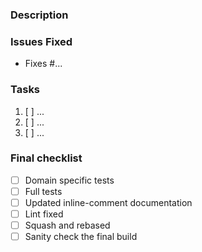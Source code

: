 ### Description
<!-- Write your description about what this PR is about. -->

### Issues Fixed
<!-- List all issues fixed by this PR. -->
* Fixes #...

### Tasks
<!-- List all tasks to be done by this PR. -->
1. [ ] ...
2. [ ] ...
3. [ ] ...

### Final checklist
<!-- Please check what applies. Note that these are not hard requirements but merely serve as information for reviewers. -->

* [ ] Domain specific tests
* [ ] Full tests
* [ ] Updated inline-comment documentation
* [ ] Lint fixed
* [ ] Squash and rebased
* [ ] Sanity check the final build
